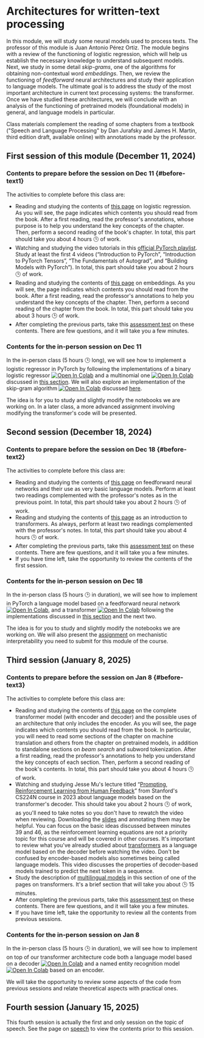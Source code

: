 # Architectures for written-text processing

In this module, we will study some neural models used to process texts. The professor of this module is Juan Antonio Pérez Ortiz. The module begins with a review of the functioning of logistic regression, which will help us establish the necessary knowledge to understand subsequent models. Next, we study in some detail *skip-grams*, one of the algorithms for obtaining non-contextual word *embeddings*. Then, we review the functioning of *feedforward* neural architectures and study their application to language models. The ultimate goal is to address the study of the most important architecture in current text processing systems: the transformer. Once we have studied these architectures, we will conclude with an analysis of the functioning of pretrained models (foundational models) in general, and language models in particular.

Class materials complement the reading of some chapters from a textbook ("Speech and Language Processing" by Dan Jurafsky and James H. Martin, third edition draft, available online) with annotations made by the professor.

## First session of this module (December 11, 2024)

### Contents to prepare before the session on Dec 11 {#before-text1}

The activities to complete before this class are:

- Reading and studying the contents of [this page](https://dlsi.ua.es/~japerez/materials/transformers/en/regresor/) on logistic regression. As you will see, the page indicates which contents you should read from the book. After a first reading, read the professor's annotations, whose purpose is to help you understand the key concepts of the chapter. Then, perform a second reading of the book's chapter. In total, this part should take you about 4 hours 🕒️ of work.
- Watching and studying the video tutorials in this [official PyTorch playlist](https://www.youtube.com/playlist?list=PL_lsbAsL_o2CTlGHgMxNrKhzP97BaG9ZN). Study at least the first 4 videos (“Introduction to PyTorch”, “Introduction to PyTorch Tensors”, “The Fundamentals of Autograd”, and “Building Models with PyTorch”). In total, this part should take you about 2 hours 🕒️ of work.
- Reading and studying the contents of [this page](https://dlsi.ua.es/~japerez/materials/transformers/en/embeddings/) on embeddings. As you will see, the page indicates which contents you should read from the book. After a first reading, read the professor's annotations to help you understand the key concepts of the chapter. Then, perform a second reading of the chapter from the book. In total, this part should take you about 3 hours 🕒️ of work.
- After completing the previous parts, take this [assessment test](https://forms.gle/V3U9MTHo7c9DNhkc6) on these contents. There are few questions, and it will take you a few minutes.

### Contents for the in-person session on Dec 11

In the in-person class (5 hours 🕒️ long), we will see how to implement a logistic regressor in PyTorch by following the implementations of a binary logistic regressor <a href="https://colab.research.google.com/github/jaspock/me/blob/main/docs/materials/transformers/assets/notebooks/logistic.ipynb"><img src="https://colab.research.google.com/assets/colab-badge.svg" alt="Open In Colab"></a> and a multinomial one <a href="https://colab.research.google.com/github/jaspock/me/blob/main/docs/materials/transformers/assets/notebooks/softmax.ipynb"><img src="https://colab.research.google.com/assets/colab-badge.svg" alt="Open In Colab"></a> discussed in [this section](https://dlsi.ua.es/~japerez/materials/transformers/en/implementacion/#code-regressor). We will also explore an implementation of the skip-gram algorithm <a target="_blank" href="https://colab.research.google.com/github/jaspock/me/blob/main/docs/materials/transformers/assets/notebooks/skipgram.ipynb">
  <img src="https://colab.research.google.com/assets/colab-badge.svg" alt="Open In Colab"/></a> discussed [here](https://dlsi.ua.es/~japerez/materials/transformers/en/implementacion/#code-skipgrams).

The idea is for you to study and slightly modify the notebooks we are working on. In a later class, a more advanced assignment involving modifying the transformer's code will be presented.

## Second session (December 18, 2024)

### Contents to prepare before the session on Dec 18 {#before-text2}

The activities to complete before this class are:

- Reading and studying the contents of [this page](https://dlsi.ua.es/~japerez/materials/transformers/en/ffw/) on feedforward neural networks and their use as very basic language models. Perform at least two readings complemented with the professor's notes as in the previous point. In total, this part should take you about 2 hours 🕒️ of work.
- Reading and studying the contents of [this page](https://dlsi.ua.es/~japerez/materials/transformers/en/attention/) as an introduction to transformers. As always, perform at least two readings complemented with the professor's notes. In total, this part should take you about 4 hours 🕒️ of work.
- After completing the previous parts, take this [assessment test](https://forms.gle/7KDwRtXcrpxsKjHp7) on these contents. There are few questions, and it will take you a few minutes.
- If you have time left, take the opportunity to review the contents of the first session.

### Contents for the in-person session on Dec 18

In the in-person class (5 hours 🕒️ in duration), we will see how to implement in PyTorch a language model based on a feedforward neural network <a target="_blank" href="https://colab.research.google.com/github/jaspock/me/blob/main/docs/materials/transformers/assets/notebooks/ffnn.ipynb">
  <img src="https://colab.research.google.com/assets/colab-badge.svg" alt="Open In Colab"/></a>, and a transformer <a target="_blank" href="https://colab.research.google.com/github/jaspock/me/blob/main/docs/materials/transformers/assets/notebooks/transformer.ipynb">
  <img src="https://colab.research.google.com/assets/colab-badge.svg" alt="Open In Colab"/></a> following the implementations discussed in [this section](https://www.dlsi.ua.es/~japerez/materials/transformers/implementacion/#code-transformer) and the next two.

The idea is for you to study and slightly modify the notebooks we are working on. We will also present the [assignment](assignment-interpretability.md) on mechanistic interpretability you need to submit for this module of the course.

## Third session (January 8, 2025)

### Contents to prepare before the session on Jan 8 {#before-text3}

The activities to complete before this class are:

- Reading and studying the contents of [this page](https://dlsi.ua.es/~japerez/materials/transformers/en/attention2/) on the complete transformer model (with encoder and decoder) and the possible uses of an architecture that only includes the encoder. As you will see, the page indicates which contents you should read from the book. In particular, you will need to read some sections of the chapter on machine translation and others from the chapter on pretrained models, in addition to standalone sections on *beam search* and subword tokenization. After a first reading, read the professor's annotations to help you understand the key concepts of each section. Then, perform a second reading of the book's contents. In total, this part should take you about 4 hours 🕒️ of work.
- Watching and studying Jesse Mu's lecture titled “[Prompting, Reinforcement Learning from Human Feedback](https://youtu.be/SXpJ9EmG3s4?si=j4B1U2Z-JCyYJwlc)” from Stanford's CS224N course in 2023 about language models based on the transformer's decoder. This should take you about 2 hours 🕒️ of work, as you'll need to take notes so you don't have to rewatch the video when reviewing. Downloading the [slides](https://web.stanford.edu/class/cs224n/slides/cs224n-2023-lecture11-prompting-rlhf.pdf) and annotating them may be helpful. You can focus on the basic ideas discussed between minutes 39 and 46, as the reinforcement learning equations are not a priority topic for this course and will be covered in other courses. It's important to review what you've already studied about [transformers](https://dlsi.ua.es/~japerez/materials/transformers/en/attention/) as a language model based on the decoder before watching the video. Don't be confused by encoder-based models also sometimes being called language models. This video discusses the properties of decoder-based models trained to predict the next token in a sequence.
- Study the description of [multilingual models](https://dlsi.ua.es/~japerez/materials/transformers/en/attention2/#multilingual-models) in this section of one of the pages on transformers. It's a brief section that will take you about 🕒️ 15 minutes.
- After completing the previous parts, take this [assessment test](https://forms.gle/GRK5SLc3STkup8at9) on these contents. There are few questions, and it will take you a few minutes.
- If you have time left, take the opportunity to review all the contents from previous sessions.

### Contents for the in-person session on Jan 8

In the in-person class (5 hours 🕒️ in duration), we will see how to implement on top of our transformer architecture code both a language model based on a decoder <a target="_blank" href="https://colab.research.google.com/github/jaspock/me/blob/main/docs/materials/transformers/assets/notebooks/lmgpt.ipynb"><img src="https://colab.research.google.com/assets/colab-badge.svg" alt="Open In Colab"/></a> and a named entity recognition model <a target="_blank" href="https://colab.research.google.com/github/jaspock/me/blob/main/docs/materials/transformers/assets/notebooks/nerbert.ipynb"><img src="https://colab.research.google.com/assets/colab-badge.svg" alt="Open In Colab"/></a> based on an encoder.

We will take the opportunity to review some aspects of the code from previous sessions and relate theoretical aspects with practical ones.

## Fourth session (January 15, 2025)

This fourth session is actually the first and only session on the topic of speech. See the page on [speech](speech.md) to view the contents prior to this session.
